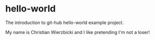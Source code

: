 # hello-world
The introduction to git-hub hello-world example project. 

My name is Christian Wierzbicki and I like pretending I'm not a loser! 
